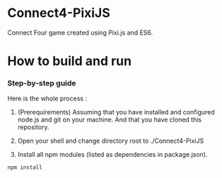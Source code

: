 # Connect4-PixiJS
Connect Four game created using Pixi.js and ES6.


# How to build and run

### Step-by-step guide

Here is the whole process :

  1. (Prerequirements) Assuming that you have installed and configured node.js and git on your machine. And that you have cloned this repository.
  
  2. Open your shell and change directory root to ./Connect4-PixiJS
  
  3. Install all npm modules (listed as dependencies in package.json).
  
  ```
  npm install
  ```
